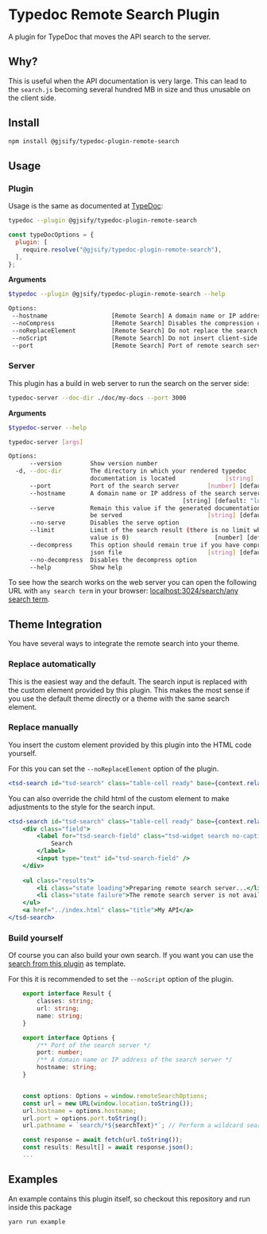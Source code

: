 # Typedoc Remote Search Plugin

A plugin for TypeDoc that moves the API search to the server.

## Why?

This is useful when the API documentation is very large. This can lead to the `search.js` becoming several hundred MB in size and thus unusable on the client side.

## Install

```bash
npm install @gjsify/typedoc-plugin-remote-search
```

## Usage

### Plugin

Usage is the same as documented at [TypeDoc](https://typedoc.org/guides/installation/#command-line-interface):

```bash
typedoc --plugin @gjsify/typedoc-plugin-remote-search
```

```js
const typeDocOptions = {
  plugin: [
    require.resolve("@gjsify/typedoc-plugin-remote-search"),
  ],
};
```

**Arguments**

```bash
$typedoc --plugin @gjsify/typedoc-plugin-remote-search --help

Options:
 --hostname                  [Remote Search] A domain name or IP address of the search server
 --noCompress                [Remote Search] Disables the compression of the search.json
 --noReplaceElement          [Remote Search] Do not replace the search element with a custom element for out of the box working remote search
 --noScript                  [Remote Search] Do not insert client-side javascript into the theme (this way the search will not work without manual adjustments)
 --port                      [Remote Search] Port of remote search server
```

### Server
This plugin has a build in web server to run the search on the server side:

```bash
typedoc-server --doc-dir ./doc/my-docs --port 3000
```

**Arguments**

```bash
$typedoc-server --help

typedoc-server [args]

Options:
      --version        Show version number                             [boolean]
  -d, --doc-dir        The directory in which your rendered typedoc
                       documentation is located              [string] [required]
      --port           Port of the search server        [number] [default: 3024]
      --hostname       A domain name or IP address of the search server
                                                 [string] [default: "localhost"]
      --serve          Remain this value if the generated documentation should
                       be served                        [string] [default: true]
      --no-serve       Disables the serve option                        [string]
      --limit          Limit of the search result (there is no limit when the
                       value is 0)                        [number] [default: 10]
      --decompress     This option should remain true if you have compressed the
                       json file                        [string] [default: true]
      --no-decompress  Disables the decompress option                   [string]
      --help           Show help                                       [boolean]
```

To see how the search works on the web server you can open the following URL with `any search term` in your browser: [localhost:3024/search/any search term](http://localhost:3024/search/any%20search%20term).


## Theme Integration

You have several ways to integrate the remote search into your theme.

### Replace automatically

This is the easiest way and the default. The search input is replaced with the custom element provided by this plugin. This makes the most sense if you use the default theme directly or a theme with the same search element.

### Replace manually
You insert the custom element provided by this plugin into the HTML code yourself.

For this you can set the `--noReplaceElement` option of the plugin.

```jsx
<tsd-search id="tsd-search" class="table-cell ready" base={context.relativeURL("./") + "/"} hostname="localhost" port="3024"></tsd-search>
```

You can also override the child html of the custom element to make adjustments to the style for the search input.

```jsx
<tsd-search id="tsd-search" class="table-cell ready" base={context.relativeURL("./") + "/"} hostname="localhost" port="3024">
    <div class="field">
        <label for="tsd-search-field" class="tsd-widget search no-caption">
            Search
        </label>
        <input type="text" id="tsd-search-field" />
    </div>
    
    <ul class="results">
        <li class="state loading">Preparing remote search server...</li>
        <li class="state failure">The remote search server is not available</li>
    </ul>
    <a href="../index.html" class="title">My API</a>
</tsd-search>
```

### Build yourself

Of course you can also build your own search. If you want you can use the [search from this plugin](../../packages/typedoc-plugin-remote-search/src/client/search-component.ts) as template.

For this it is recommended to set the `--noScript` option of the plugin.

```ts
    export interface Result {
        classes: string;
        url: string;
        name: string;
    }

    export interface Options {
        /** Port of the search server */
        port: number;
        /** A domain name or IP address of the search server */
        hostname: string;
    }


    const options: Options = window.remoteSearchOptions;
    const url = new URL(window.location.toString());
    url.hostname = options.hostname;
    url.port = options.port.toString();
    url.pathname = `search/*${searchText}*`; // Perform a wildcard search

    const response = await fetch(url.toString());
    const results: Result[] = await response.json();
    ...
```

## Examples

An example contains this plugin itself, so checkout this repository and run inside this package

```bash
yarn run example
```